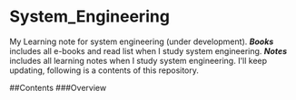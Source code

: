 # System_Engineering
My Learning note for system engineering (under development).
***Books*** includes all e-books and read list when I study system engineering.
***Notes*** includes all learning notes when I study system engineering.
I'll keep updating, following is a contents of this repository.

##Contents
###Overview
